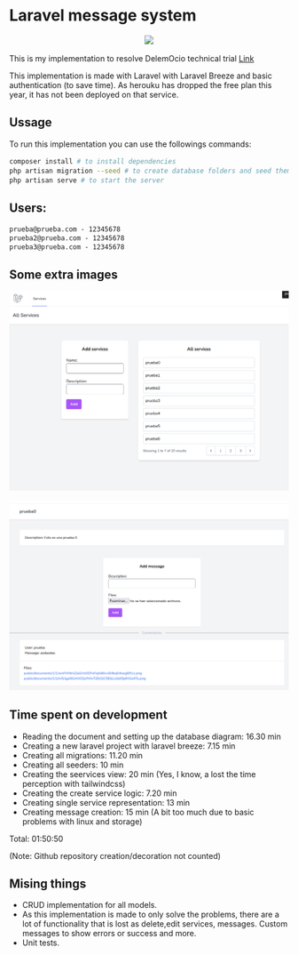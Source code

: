 # Laravel message system


<p align="center"><img src="https://www.hypertechnologyweb.com/content/images/2022/07/logo_laravel-1.png" height="100px"> </p>

This is my implementation to resolve DelemOcio technical trial [Link](https://github.com/DelemOcio/prueba-tecnica-laravel)

This implementation is made with Laravel with Laravel Breeze and basic authentication (to save time). As herouku has dropped the free plan this year, it has not been deployed on that service.

## Ussage
To run this implementation you can use the followings commands:

```bash
composer install # to install dependencies
php artisan migration --seed # to create database folders and seed them
php artisan serve # to start the server

```

## Users:

```
prueba@prueba.com - 12345678
prueba2@prueba.com - 12345678
prueba3@prueba.com - 12345678
```

## Some extra images
<p align="center"><img src="https://github.com/IgorMy/Laravel-message-system/blob/master/github_images/2022-09-18_13-43.png" width="700px"> </p>
<p align="center"><img src="https://github.com/IgorMy/Laravel-message-system/blob/master/github_images/2022-09-18_13-45.png" width="700px"> </p>

## Time spent on development
- Reading the document and setting up the database diagram: 16.30 min
- Creating a new laravel project with laravel breeze: 7.15 min
- Creating all migrations: 11.20 min
- Creating all seeders: 10 min
- Creating the seervices view: 20 min (Yes, I know, a lost the time perception with tailwindcss)
- Creating the create service logic: 7.20 min
- Creating single service representation: 13 min
- Creating message creation: 15 min (A bit too much due to basic problems with linux and storage)

Total: 01:50:50

(Note: Github repository creation/decoration not counted)

## Mising things

- CRUD implementation for all models.
- As this implementation is made to only solve the problems, there are a lot of functionality that is lost as delete,edit services, messages. Custom messages to show errors or success and more.
- Unit tests.
